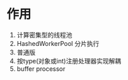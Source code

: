 # 作用
1. 计算密集型的线程池
2. HashedWorkerPool 分片执行
  1. 普通版
  2. 按type(对象或int)注册处理器实现解耦
3. buffer processor
